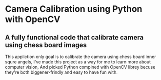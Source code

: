 # Camera Calibration using Python with OpenCV

## A fully functional code that calibrate camera using chess board images

This appliction only goal is to calibrate the camera using chess board inner squre angels, I've made this project as a way for me to learn more about computer vision, And picked Python compined with OpenCV librey becuse they're both biggener-frindly and easy to have fun with.
